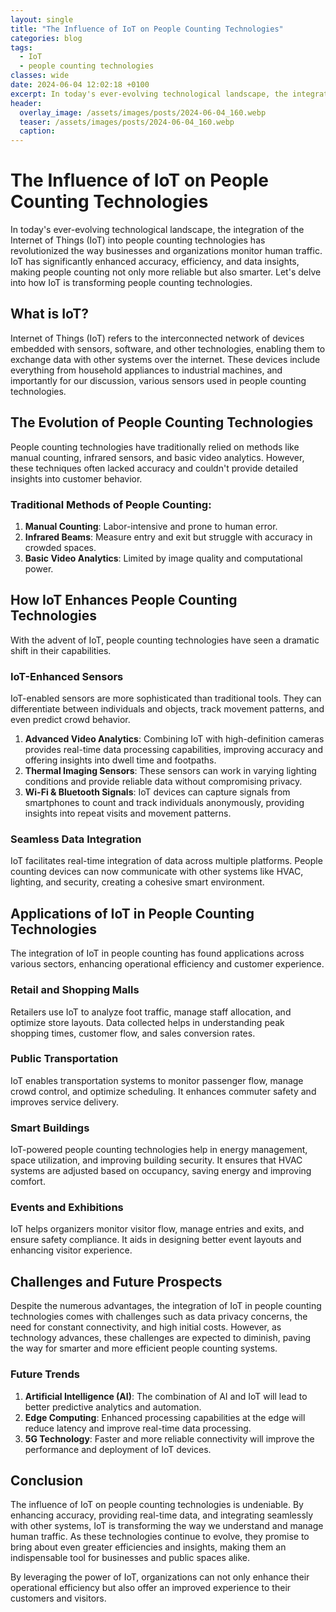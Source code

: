 ```yaml
---
layout: single
title: "The Influence of IoT on People Counting Technologies"
categories: blog
tags:
  - IoT
  - people counting technologies
classes: wide
date: 2024-06-04 12:02:18 +0100
excerpt: In today's ever-evolving technological landscape, the integration of the Internet of Things (IoT) into people counting technologies has revolutionized the w...
header:
  overlay_image: /assets/images/posts/2024-06-04_160.webp
  teaser: /assets/images/posts/2024-06-04_160.webp
  caption: 
---
```

  
# The Influence of IoT on People Counting Technologies

In today's ever-evolving technological landscape, the integration of the Internet of Things (IoT) into people counting technologies has revolutionized the way businesses and organizations monitor human traffic. IoT has significantly enhanced accuracy, efficiency, and data insights, making people counting not only more reliable but also smarter. Let's delve into how IoT is transforming people counting technologies.

## What is IoT?

Internet of Things (IoT) refers to the interconnected network of devices embedded with sensors, software, and other technologies, enabling them to exchange data with other systems over the internet. These devices include everything from household appliances to industrial machines, and importantly for our discussion, various sensors used in people counting technologies.

## The Evolution of People Counting Technologies

People counting technologies have traditionally relied on methods like manual counting, infrared sensors, and basic video analytics. However, these techniques often lacked accuracy and couldn't provide detailed insights into customer behavior.

### Traditional Methods of People Counting:

1. **Manual Counting**: Labor-intensive and prone to human error.
2. **Infrared Beams**: Measure entry and exit but struggle with accuracy in crowded spaces.
3. **Basic Video Analytics**: Limited by image quality and computational power.

## How IoT Enhances People Counting Technologies

With the advent of IoT, people counting technologies have seen a dramatic shift in their capabilities.

### IoT-Enhanced Sensors

IoT-enabled sensors are more sophisticated than traditional tools. They can differentiate between individuals and objects, track movement patterns, and even predict crowd behavior.

1. **Advanced Video Analytics**: Combining IoT with high-definition cameras provides real-time data processing capabilities, improving accuracy and offering insights into dwell time and footpaths.
2. **Thermal Imaging Sensors**: These sensors can work in varying lighting conditions and provide reliable data without compromising privacy.
3. **Wi-Fi & Bluetooth Signals**: IoT devices can capture signals from smartphones to count and track individuals anonymously, providing insights into repeat visits and movement patterns.

### Seamless Data Integration

IoT facilitates real-time integration of data across multiple platforms. People counting devices can now communicate with other systems like HVAC, lighting, and security, creating a cohesive smart environment.

## Applications of IoT in People Counting Technologies

The integration of IoT in people counting has found applications across various sectors, enhancing operational efficiency and customer experience.

### Retail and Shopping Malls

Retailers use IoT to analyze foot traffic, manage staff allocation, and optimize store layouts. Data collected helps in understanding peak shopping times, customer flow, and sales conversion rates.

### Public Transportation

IoT enables transportation systems to monitor passenger flow, manage crowd control, and optimize scheduling. It enhances commuter safety and improves service delivery.

### Smart Buildings

IoT-powered people counting technologies help in energy management, space utilization, and improving building security. It ensures that HVAC systems are adjusted based on occupancy, saving energy and improving comfort.

### Events and Exhibitions

IoT helps organizers monitor visitor flow, manage entries and exits, and ensure safety compliance. It aids in designing better event layouts and enhancing visitor experience.

## Challenges and Future Prospects

Despite the numerous advantages, the integration of IoT in people counting technologies comes with challenges such as data privacy concerns, the need for constant connectivity, and high initial costs. However, as technology advances, these challenges are expected to diminish, paving the way for smarter and more efficient people counting systems.

### Future Trends

1. **Artificial Intelligence (AI)**: The combination of AI and IoT will lead to better predictive analytics and automation.
2. **Edge Computing**: Enhanced processing capabilities at the edge will reduce latency and improve real-time data processing.
3. **5G Technology**: Faster and more reliable connectivity will improve the performance and deployment of IoT devices.

## Conclusion

The influence of IoT on people counting technologies is undeniable. By enhancing accuracy, providing real-time data, and integrating seamlessly with other systems, IoT is transforming the way we understand and manage human traffic. As these technologies continue to evolve, they promise to bring about even greater efficiencies and insights, making them an indispensable tool for businesses and public spaces alike.

By leveraging the power of IoT, organizations can not only enhance their operational efficiency but also offer an improved experience to their customers and visitors.
